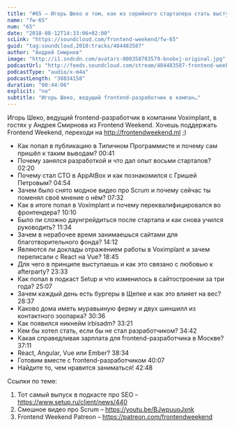 ```yaml
---
title: "#65 – Игорь Шеко о том, как из серийного стартапера стать выступающим тимлидом"
name: "fw-65"
num: "65"
date: "2018-08-12T14:33:06+02:00"
scLink: "https://soundcloud.com/frontend-weekend/fw-65"
guid: "tag:soundcloud,2010:tracks/484483587"
author: "Андрей Смирнов"
image: "http://i1.sndcdn.com/avatars-000358703579-bnobxj-original.jpg"
podcastUrl: "http://feeds.soundcloud.com/stream/484483587-frontend-weekend-fw-65.m4a"
podcastType: "audio/x-m4a"
podcastLength: "38834158"
duration: "00:44:06"
explicit: "no"
subtitle: "Игорь Шеко, ведущий frontend-разработчик в компан…"
---
```

Игорь Шеко, ведущий frontend-разработчик в компании Voximplant, в гостях у Андрея Смирнова из Frontend Weekend. Хочешь поддержать Frontend Weekend, переходи на http://frontendweekend.ml ;)

- Как попал в публикацию в Типичном Программисте и почему сам пришёл к таким выводам? 00:41
- Почему занялся разработкой и что дал опыт восьми стартапов? 02:20
- Почему стал CTO в AppAtBox и как познакомился с Гришей Петровым? 04:54
- Зачем было снято модное видео про Scrum и почему сейчас ты поменял своё мнение о нём? 07:32
- Как в итоге попал в Voximplant и почему переквалифицировался во фронтендера? 10:10
- Было ли сложно даунгрейдиться после стартапа и как снова учился руководить? 11:34
- Зачем в нерабочее время занимаешься сайтами для благотворительного фонда? 14:12
- Являются ли доклады отражением работы в Voximplant и зачем переписали с React на Vue? 18:45
- Для чего в принципе выступаешь и как это связано с любовью к afterparty? 23:33
- Как попал в подкаст Setup и что изменилось в сайтостроении за три года? 25:07
- Зачем каждый день есть бургеры в Щепке и как это влияет на вес? 28:37
- Каково дома иметь муравьиную ферму и двух шиншилл из контактного зоопарка? 30:36
- Как появился никнейм irbisadm? 33:21
- Кем бы хотел стать, если бы не стал разработчиком? 34:42
- Какая справедливая зарплата для frontend-разработчика в Москве? 37:11
- React, Angular, Vue или Ember? 38:34
- Готовим вместе с frontend-разработчиком 40:07
- Найдите то, чем нравится заниматься! 42:48

Ссылки по теме:
1) Тот самый выпуск в подкасте про SEO – https://www.setup.ru/client/news/440
2) Смешное видео про Scrum – https://youtu.be/BJwpuuoJxnk
3) Frontend Weekend Patreon – https://patreon.com/frontendweekend
